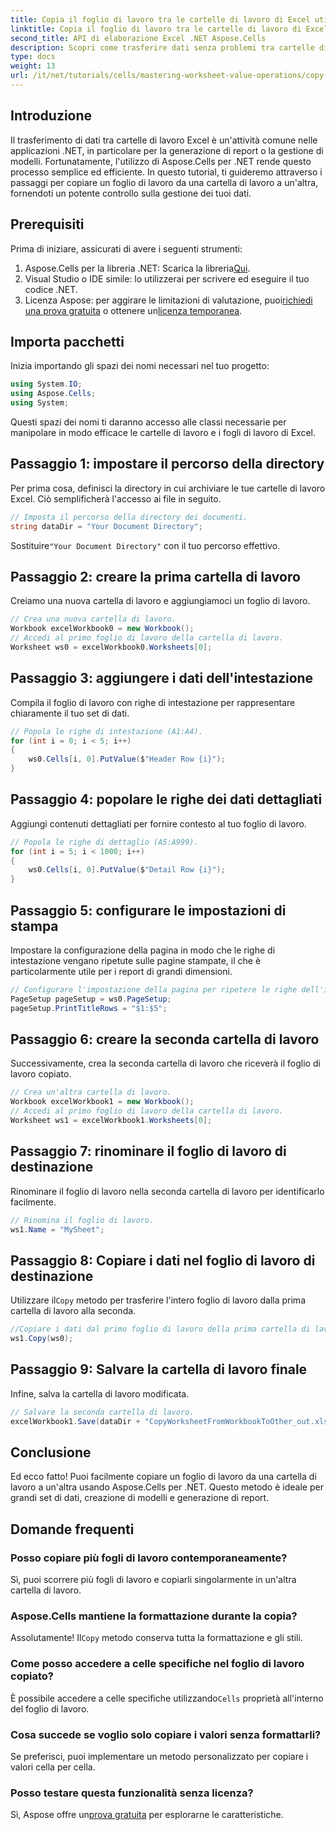 ```yaml
---
title: Copia il foglio di lavoro tra le cartelle di lavoro di Excel utilizzando Aspose.Cells
linktitle: Copia il foglio di lavoro tra le cartelle di lavoro di Excel utilizzando Aspose.Cells
second_title: API di elaborazione Excel .NET Aspose.Cells
description: Scopri come trasferire dati senza problemi tra cartelle di lavoro Excel nelle tue applicazioni .NET con Aspose.Cells. Questo tutorial completo ti guida attraverso ogni passaggio della copia dei fogli di lavoro.
type: docs
weight: 13
url: /it/net/tutorials/cells/mastering-worksheet-value-operations/copy-worksheet-between-workbooks/
---
```

## Introduzione

Il trasferimento di dati tra cartelle di lavoro Excel è un'attività comune nelle applicazioni .NET, in particolare per la generazione di report o la gestione di modelli. Fortunatamente, l'utilizzo di Aspose.Cells per .NET rende questo processo semplice ed efficiente. In questo tutorial, ti guideremo attraverso i passaggi per copiare un foglio di lavoro da una cartella di lavoro a un'altra, fornendoti un potente controllo sulla gestione dei tuoi dati.

## Prerequisiti

Prima di iniziare, assicurati di avere i seguenti strumenti:

1.  Aspose.Cells per la libreria .NET: Scarica la libreria[Qui](https://releases.aspose.com/cells/net/).
2. Visual Studio o IDE simile: lo utilizzerai per scrivere ed eseguire il tuo codice .NET.
3.  Licenza Aspose: per aggirare le limitazioni di valutazione, puoi[richiedi una prova gratuita](https://releases.aspose.com/) o ottenere un[licenza temporanea](https://purchase.aspose.com/temporary-license/).

## Importa pacchetti

Inizia importando gli spazi dei nomi necessari nel tuo progetto:

```csharp
using System.IO;
using Aspose.Cells;
using System;
```

Questi spazi dei nomi ti daranno accesso alle classi necessarie per manipolare in modo efficace le cartelle di lavoro e i fogli di lavoro di Excel.

## Passaggio 1: impostare il percorso della directory

Per prima cosa, definisci la directory in cui archiviare le tue cartelle di lavoro Excel. Ciò semplificherà l'accesso ai file in seguito.

```csharp
// Imposta il percorso della directory dei documenti.
string dataDir = "Your Document Directory";
```
 Sostituire`"Your Document Directory"` con il tuo percorso effettivo.

## Passaggio 2: creare la prima cartella di lavoro

Creiamo una nuova cartella di lavoro e aggiungiamoci un foglio di lavoro.

```csharp
// Crea una nuova cartella di lavoro.
Workbook excelWorkbook0 = new Workbook();
// Accedi al primo foglio di lavoro della cartella di lavoro.
Worksheet ws0 = excelWorkbook0.Worksheets[0];
```

## Passaggio 3: aggiungere i dati dell'intestazione

Compila il foglio di lavoro con righe di intestazione per rappresentare chiaramente il tuo set di dati.

```csharp
// Popola le righe di intestazione (A1:A4).
for (int i = 0; i < 5; i++)
{
    ws0.Cells[i, 0].PutValue($"Header Row {i}");
}
```

## Passaggio 4: popolare le righe dei dati dettagliati

Aggiungi contenuti dettagliati per fornire contesto al tuo foglio di lavoro.

```csharp
// Popola le righe di dettaglio (A5:A999).
for (int i = 5; i < 1000; i++)
{
    ws0.Cells[i, 0].PutValue($"Detail Row {i}");
}
```

## Passaggio 5: configurare le impostazioni di stampa

Impostare la configurazione della pagina in modo che le righe di intestazione vengano ripetute sulle pagine stampate, il che è particolarmente utile per i report di grandi dimensioni.

```csharp
// Configurare l'impostazione della pagina per ripetere le righe dell'intestazione su ogni pagina.
PageSetup pageSetup = ws0.PageSetup;
pageSetup.PrintTitleRows = "$1:$5";
```

## Passaggio 6: creare la seconda cartella di lavoro

Successivamente, crea la seconda cartella di lavoro che riceverà il foglio di lavoro copiato.

```csharp
// Crea un'altra cartella di lavoro.
Workbook excelWorkbook1 = new Workbook();
// Accedi al primo foglio di lavoro della cartella di lavoro.
Worksheet ws1 = excelWorkbook1.Worksheets[0];
```

## Passaggio 7: rinominare il foglio di lavoro di destinazione

Rinominare il foglio di lavoro nella seconda cartella di lavoro per identificarlo facilmente.

```csharp
// Rinomina il foglio di lavoro.
ws1.Name = "MySheet";
```

## Passaggio 8: Copiare i dati nel foglio di lavoro di destinazione

 Utilizzare il`Copy` metodo per trasferire l'intero foglio di lavoro dalla prima cartella di lavoro alla seconda.

```csharp
//Copiare i dati dal primo foglio di lavoro della prima cartella di lavoro al primo foglio di lavoro della seconda cartella di lavoro.
ws1.Copy(ws0);
```

## Passaggio 9: Salvare la cartella di lavoro finale

Infine, salva la cartella di lavoro modificata.

```csharp
// Salvare la seconda cartella di lavoro.
excelWorkbook1.Save(dataDir + "CopyWorksheetFromWorkbookToOther_out.xls");
```

## Conclusione

Ed ecco fatto! Puoi facilmente copiare un foglio di lavoro da una cartella di lavoro a un'altra usando Aspose.Cells per .NET. Questo metodo è ideale per grandi set di dati, creazione di modelli e generazione di report. 

## Domande frequenti

### Posso copiare più fogli di lavoro contemporaneamente?  
Sì, puoi scorrere più fogli di lavoro e copiarli singolarmente in un'altra cartella di lavoro.

### Aspose.Cells mantiene la formattazione durante la copia?  
 Assolutamente! Il`Copy` metodo conserva tutta la formattazione e gli stili.

### Come posso accedere a celle specifiche nel foglio di lavoro copiato?  
 È possibile accedere a celle specifiche utilizzando`Cells` proprietà all'interno del foglio di lavoro.

### Cosa succede se voglio solo copiare i valori senza formattarli?  
Se preferisci, puoi implementare un metodo personalizzato per copiare i valori cella per cella.

### Posso testare questa funzionalità senza licenza?  
 Sì, Aspose offre un[prova gratuita](https://releases.aspose.com/) per esplorarne le caratteristiche.